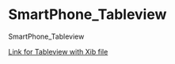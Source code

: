 # SmartPhone_Tableview
SmartPhone_Tableview

[Link for Tableview with Xib file](https://github.com/angikasingh/SmartPhone_Tableview)

